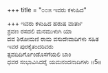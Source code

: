 +++
title = "೦೦೫ ಇವರು ಕಳುಹಿದ"

+++
ಇವರು ಕಳುಹಿದ ಹರುಷ ವಾರ್ತಾ  
ಶ್ರವಣ ರಸದಲಿ ಮನಮುಳುಗಿ ಯಾ  
ದವ ಶಿರೋಮಣಿ ರಾಮ ವಸುದೇವಾದಿಗಳು ಸಹಿತ   
ಇವರ ಪುರಕೈತಂದರಿವರು   
ತ್ಸವದಿದಿರ್ಗೊಂಡೊಸಗೆಯಲಿ ಬಾಂ  
ಧವರ ಸಂಭಾವಿಸಿದರೈ ಯಮನಂದನಾದಿಗಳು      ॥5॥